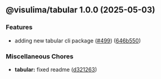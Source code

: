 ## @visulima/tabular 1.0.0 (2025-05-03)

### Features

* adding new tabular cli package ([#499](https://github.com/visulima/visulima/issues/499)) ([646b550](https://github.com/visulima/visulima/commit/646b5501f3a78406f730b7dd1d8d41564daf3d9e))

### Miscellaneous Chores

* **tabular:** fixed readme ([d321263](https://github.com/visulima/visulima/commit/d321263b88cc6ee6210951073cfafc3b8dc88690))
